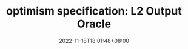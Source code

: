 ---
title: "optimism specification: L2 Output Oracle"
description: optimism 源码分析：L2 Output Oracle
slug: l2-output-oracle
date: 2022-11-18T18:01:48+08:00
image:
math:
license:
hidden: false
comments: true
draft: false
tag:
    - ethereum
    - optimism
    - bedrock
---